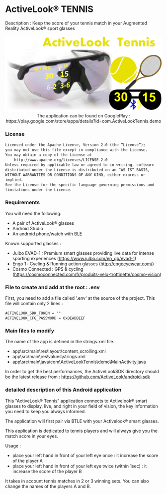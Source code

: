 # ActiveLook® TENNIS

Description : Keep the score of your tennis match in your Augmented Reality ActiveLook® sport glasses

<p align="center"> <img src="./ActiveLook_tennis_1024.png"/ </p>
The application can be found on GooglePlay :
    https://play.google.com/store/apps/details?id=com.ActiveLookTennis.demo 

    
### License

```
Licensed under the Apache License, Version 2.0 (the “License”);
you may not use this file except in compliance with the License.
You may obtain a copy of the License at
    http://www.apache.org/licenses/LICENSE-2.0
Unless required by applicable law or agreed to in writing, software
distributed under the License is distributed on an “AS IS” BASIS,
WITHOUT WARRANTIES OR CONDITIONS OF ANY KIND, either express or implied.
See the License for the specific language governing permissions and
limitations under the License.
```

### Requirements

You will need the following:
- A pair of ActiveLook® glasses
- Android Studio
- An android phone/watch with BLE

Known supported glasses :
- Julbo EVAD-1 : Premium smart glasses providing live data for intense sporting experiences (https://www.julbo.com/en_gb/evad-1)
- Engo 1 : Cycling & Running action glasses (http://engoeyewear.com/)
- Cosmo Connected : GPS & cycling (https://cosmoconnected.com/fr/produits-velo-trottinette/cosmo-vision)

### File to create and add at the root : .env

First, you need to add a file called '.env' at the source of the project. This file will contain only 2 lines :
```
ACTIVELOOK_SDK_TOKEN = ""
ACTIVELOOK_CFG_PASSWORD = 0xDEADBEEF
```

### Main files to modify

The name of the app is defined in the strings.xml file.

* app\src\main\res\layout\content_scrolling.xml
* app\src\main\res\values\strings.xml
* app\src\main\java\com\ActiveLookTennis\demo\MainActivity.java

In order to get the best performances, the ActiveLookSDK directory should be the latest release from : https://github.com/ActiveLook/android-sdk

### detailed description of this Android application

This "ActiveLook® Tennis" application connects to Activelook® smart glasses to display, live, and right in your field of vision, the key information you need to keep you always informed.

The application will first pair via BTLE with your Activelook® smart glasses.

This application is dedicated to tennis players and will always give you the match score in your eyes.

Usage :
- place your left hand in front of your left eye once : it increase the score of the player A
- place your left hand in front of your left eye twice (within 1sec) : it increase the score of the player B

It takes in account tennis matches in 2 or 3 winning sets. You can also change the names of the players A and B.
